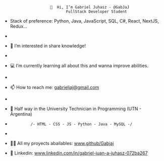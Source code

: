                          👋  Hi, I’m Gabriel Juhasz - @GabJaJ
                                FullStack Developer Student
                         
- Stack of preference: Python, Java, JavaScript, SQL, C#, React, NextJS, Redux...
- 
- 🔎  I’m interested in share knowledge!
- 
- 💻  I’m currently learning all about this and wanna improve abilities. 
- 
- 📫  How to reach me: gabrieljaj@gmail.com
- 
- 🌱  Half way in the University Technician in Programming (UTN - Argentina) 
-              /- HTML - CSS - JS - Python - Java - MySQL -/
-              
- 👨‍💻 All my proyects abailables: www.github/Gabjaj

- 💬 Linkedin:  www.linkedin.com/in/gabriel-juan-a-juhasz-072ba267

